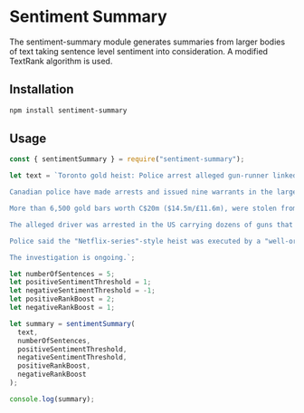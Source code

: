 # Sentiment Summary

The sentiment-summary module generates summaries from larger bodies of text taking sentence level sentiment into consideration. A modified TextRank algorithm is used.

## Installation

```bash
npm install sentiment-summary
```

## Usage

```javascript
const { sentimentSummary } = require("sentiment-summary");

let text = `Toronto gold heist: Police arrest alleged gun-runner linked to C$20m airport theft

Canadian police have made arrests and issued nine warrants in the largest gold theft in the country's history.

More than 6,500 gold bars worth C$20m ($14.5m/£11.6m), were stolen from Toronto Pearson Airport, in April 2023, along with millions in cash.

The alleged driver was arrested in the US carrying dozens of guns that police say were intended for use in Canada.

Police said the "Netflix-series"-style heist was executed by a "well-organised group of criminals".

The investigation is ongoing.`;

let numberOfSentences = 5;
let positiveSentimentThreshold = 1;
let negativeSentimentThreshold = -1;
let positiveRankBoost = 2;
let negativeRankBoost = 1;

let summary = sentimentSummary(
  text,
  numberOfSentences,
  positiveSentimentThreshold,
  negativeSentimentThreshold,
  positiveRankBoost,
  negativeRankBoost
);

console.log(summary);
```
